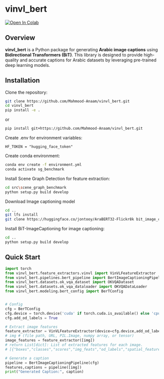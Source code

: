 

# vinvl_bert

<a href="https://colab.research.google.com/github/Mahmood-Anaam/vinvl_bert/blob/last/notebooks/inference_demo.ipynb" target="_parent"><img src="https://colab.research.google.com/assets/colab-badge.svg" alt="Open In Colab"/></a>


## Overview

**vinvl_bert** is a Python package for generating **Arabic image captions** using **Bidirectional Transformers (BiT)**. This library is designed to provide high-quality and accurate captions for Arabic datasets by leveraging pre-trained deep learning models.


## Installation

Clone the repository:

```bash
git clone https://github.com/Mahmood-Anaam/vinvl_bert.git
cd vinvl_bert
pip install -e .
```

or 

```bash
pip install git+https://github.com/Mahmood-Anaam/vinvl_bert.git
```


Create  .env for environment variables:

```env
HF_TOKEN = "hugging_face_token"
```

Create  conda environment:

```bash
conda env create -f environment.yml
conda activate sg_benchmark
```

Install Scene Graph Detection for feature extraction:

```bash
cd src\scene_graph_benchmark
python setup.py build develop
```

Download Image captioning model

```bash
cd ..
git lfs install
git clone https://huggingface.co/jontooy/AraBERT32-Flickr8k bit_image_captioning/pretrained_model
```

Install BiT-ImageCaptioning for image captioning:

```bash
cd ..
python setup.py build develop
```



## Quick Start

```python
import torch
from vinvl_bert.feature_extractors.vinvl import VinVLFeatureExtractor
from vinvl_bert.pipelines.bert_pipeline import BertImageCaptioningPipeline
from vinvl_bert.datasets.ok_vqa_dataset import OKVQADataset
from vinvl_bert.datasets.ok_vqa_dataloader import OKVQADataLoader
from vinvl_bert.modeling.bert_config import BerTConfig


# Config
cfg = BerTConfig
cfg.device = torch.device('cuda' if torch.cuda.is_available() else 'cpu')
cfg.add_od_labels = True

# Extract image features
feature_extractor = VinVLFeatureExtractor(device=cfg.device,add_od_labels=cfg.add_od_labels)
# img # (file path, URL, PIL.Image, numpy array, or tensor) 
image_features = feature_extractor([img])
# return List[dict]: List of extracted features for each image.
# [{"boxes","classes","scores","img_feats","od_labels","spatial_features"},]

# Generate a caption
pipeline = BertImageCaptioningPipeline(cfg)
features,captions = pipeline([img])
print("Generated Caption:", caption)
```





